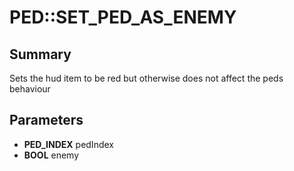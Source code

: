 # PED::SET_PED_AS_ENEMY

## Summary
Sets the hud item to be red but otherwise does not affect the peds behaviour

## Parameters
* **PED_INDEX** pedIndex
* **BOOL** enemy